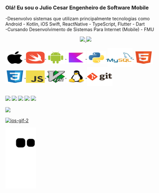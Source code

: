 ### Olá! Eu sou o Julio Cesar Engenheiro de Software Mobile

-Desenvolvo sistemas que utilizam principalmente tecnologias como Android - Kotlin, iOS Swift, ReactNative - TypeScript, Flutter - Dart <br/>
-Cursando Desenvolvimento de Sistemas Para Internet (Mobile) - FMU 

<div align="center">
  <a href="https://github.com/Julio1901">
  <img height="180em" src="https://github-readme-stats.vercel.app/api?username=Julio1901&show_icons=true&theme=dracula&include_all_commits=true&count_private=true"/>
  <img height="180em" src="https://github-readme-stats.vercel.app/api/top-langs/?username=Julio1901&layout=compact&langs_count=7&theme=dracula"/>
</div>
  
  <div style="display: inline_block"><br>
   <img align="center" alt="Julio-Apple" height="40" width="60" src="https://github.com/devicons/devicon/blob/master/icons/apple/apple-original.svg">
    <img align="center" alt="Julio-Swift" height="40" width="60" src="https://github.com/devicons/devicon/blob/master/icons/swift/swift-original.svg">
  <img align="center" alt="Julio-Android" height="40" width="60" src="https://github.com/devicons/devicon/blob/master/icons/android/android-original.svg">
  <img align="center" alt="Julio-Kotlin" height="40" width="60" src="https://github.com/devicons/devicon/blob/master/icons/kotlin/kotlin-original.svg">
  <img align="center" alt="Julio-Python" height="40" width="60" src="https://raw.githubusercontent.com/devicons/devicon/master/icons/python/python-original.svg">
  <img align="center" alt="Julio-MySQL" height="60" width="80" src="https://github.com/devicons/devicon/blob/master/icons/mysql/mysql-original-wordmark.svg">
  <img align="center" alt="Julio-HTML" height="40" width="60" src="https://raw.githubusercontent.com/devicons/devicon/master/icons/html5/html5-original.svg">
  <img align="center" alt="Julio-CSS" height="40" width="60" src="https://raw.githubusercontent.com/devicons/devicon/master/icons/css3/css3-original.svg">
  <img align="center" alt="Julio-JS" height="40" width="60" src="https://github.com/devicons/devicon/blob/master/icons/javascript/javascript-original.svg">
  <img align="center" alt="Julio-VIM" height="40" width="60" src="https://github.com/devicons/devicon/blob/master/icons/vim/vim-original.svg">
  <img align="center" alt="Julio-Linux" height="40" width="60" src="https://github.com/devicons/devicon/blob/master/icons/linux/linux-original.svg">
  <img align="center" alt="Julio-GIT" height="60" width="80" src="https://github.com/devicons/devicon/blob/master/icons/git/git-original-wordmark.svg">
    
  
</div>
  
  ##
  
  
  <div>
    <a href="https://" target="_blank"><img src="https://img.shields.io/badge/YouTube-FF0000?style=for-the-badge&logo=youtube&logoColor=white" target="_blank"></a>
  <a href="https://www.instagram.com/js.cesar42/" target="_blank"><img src="https://img.shields.io/badge/-Instagram-%23E4405F?style=for-the-badge&logo=instagram&logoColor=white" target="_blank"></a>
 <a href="" target="_blank"><img src="https://img.shields.io/badge/Discord-7289DA?style=for-the-badge&logo=discord&logoColor=white" target="_blank"></a> 
  <a href ="mailto:contatojuliodeveloper@gmail.com"><img src="https://img.shields.io/badge/-Gmail-%23333?style=for-the-badge&logo=gmail&logoColor=white" target="_blank"></a>
  <a href="https://www.linkedin.com/in/julio-cesar-6728b41b6/" target="_blank"><img src="https://img.shields.io/badge/-LinkedIn-%230077B5?style=for-the-badge&logo=linkedin&logoColor=white" target="_blank"></a> 
  </div>
  <br>
  <a href = "https://www.codewars.com/users/Jovem%20Stark"><img src="https://www.codewars.com/users/Jovem%20Stark/badges/small">
 
![ios-gif-2](https://github.com/Julio1901/Julio1901/assets/47728178/e4c848ed-5674-4205-9331-5b48aa39737f)


   ![Snake animation](https://github.com/Julio1901/Julio1901/blob/output/github-contribution-grid-snake.svg)

